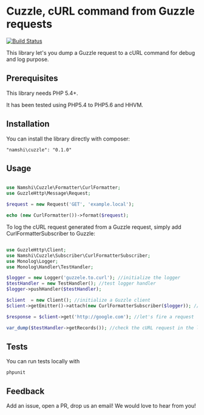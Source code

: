 # Cuzzle, cURL command from Guzzle requests

[![Build Status](https://travis-ci.org/namshi/cuzzle.svg?branch=master)](https://travis-ci.org/namshi/cuzzle)

This library let's you dump a Guzzle request to a cURL command for debug and log purpose.

## Prerequisites

This library needs PHP 5.4+.

It has been tested using PHP5.4 to PHP5.6 and HHVM.

## Installation

You can install the library directly with composer:
```
"namshi\cuzzle": "0.1.0"
```


## Usage

```php

use Namshi\Cuzzle\Formatter\CurlFormatter;
use GuzzleHttp\Message\Request;

$request = new Request('GET', 'example.local');

echo (new CurlFormatter())->format($request);

```

To log the cURL request generated from a Guzzle request, simply add CurlFormatterSubscriber to Guzzle:

```php

use GuzzleHttp\Client;
use Namshi\Cuzzle\Subscriber\CurlFormatterSubscriber;
use Monolog\Logger;
use Monolog\Handler\TestHandler;

$logger = new Logger('guzzele.to.curl'); //initialize the logger
$testHandler = new TestHandler(); //test logger handler
$logger->pushHandler($testHandler);

$client  = new Client(); //initialize a Guzzle client
$client->getEmitter()->attach(new CurlFormatterSubscriber($logger)); //add the cURL formatter subscriber

$response = $client->get('http://google.com'); //let's fire a request

var_dump($testHandler->getRecords()); //check the cURL request in the logs, you should see curl 'http://google.com' -H 'User-Agent: Guzzle/4.2.1 curl/7.37.1 PHP/5.5.16

```

## Tests

You can run tests locally with

```
phpunit
```

## Feedback

Add an issue, open a PR, drop us an email! We would love to hear from you!
